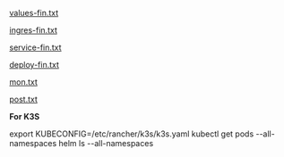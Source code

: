 [values-fin.txt](https://github.com/user-attachments/files/18217894/values-fin.txt)

[ingres-fin.txt](https://github.com/user-attachments/files/18217893/ingres-fin.txt)

[service-fin.txt](https://github.com/user-attachments/files/18217892/service-fin.txt)

[deploy-fin.txt](https://github.com/user-attachments/files/18217891/deploy-fin.txt)

[mon.txt](https://github.com/user-attachments/files/18409558/mon.txt)

[post.txt](https://github.com/user-attachments/files/18409557/post.txt)


**For K3S**

export KUBECONFIG=/etc/rancher/k3s/k3s.yaml
kubectl get pods --all-namespaces
helm ls --all-namespaces
